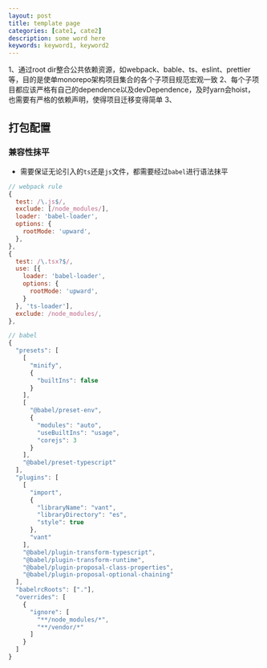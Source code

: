 ```yaml
---
layout: post
title: template page
categories: [cate1, cate2]
description: some word here
keywords: keyword1, keyword2
---
```


1、通过root dir整合公共依赖资源，如webpack、bable、ts、eslint、prettier等，目的是使单monorepo架构项目集合的各个子项目规范宏观一致
2、每个子项目都应该严格有自己的dependence以及devDependence，及时yarn会hoist，也需要有严格的依赖声明，使得项目迁移变得简单
3、

## 打包配置

### 兼容性抹平

* 需要保证无论引入的`ts`还是`js`文件，都需要经过`babel`进行语法抹平

```javascript
// webpack rule
{
  test: /\.js$/,
  exclude: [/node_modules/],
  loader: 'babel-loader',
  options: {
    rootMode: 'upward',
  },
},
{
  test: /\.tsx?$/,
  use: [{
    loader: 'babel-loader',
    options: {
      rootMode: 'upward',
    }
  }, 'ts-loader'],
  exclude: /node_modules/,
},
```

```javascript
// babel
{
  "presets": [
    [
      "minify",
      {
        "builtIns": false
      }
    ],
    [
      "@babel/preset-env",
      {
        "modules": "auto",
        "useBuiltIns": "usage",
        "corejs": 3
      }
    ],
    "@babel/preset-typescript"
  ],
  "plugins": [
    [
      "import",
      {
        "libraryName": "vant",
        "libraryDirectory": "es",
        "style": true
      },
      "vant"
    ],
    "@babel/plugin-transform-typescript",
    "@babel/plugin-transform-runtime",
    "@babel/plugin-proposal-class-properties",
    "@babel/plugin-proposal-optional-chaining"
  ],
  "babelrcRoots": ["."],
  "overrides": [
    {
      "ignore": [
        "**/node_modules/*",
        "**/vendor/*"
      ]
    }
  ]
}
```
